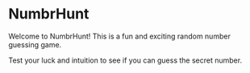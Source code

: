 # NumbrHunt

Welcome to NumbrHunt! This is a fun and exciting random number guessing game.

Test your luck and intuition to see if you can guess the secret number.
